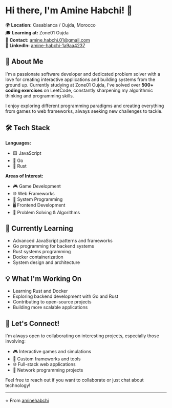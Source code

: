 # Hi there, I'm Amine Habchi! 👋

🌍 **Location:** Casablanca / Oujda, Morocco  
🎓 **Learning at:** Zone01 Oujda  
📧 **Contact:** [amine.habchi.01@gmail.com](mailto:amine.habchi.01@gmail.com)  
💼 **LinkedIn:** [amine-habchi-1a9aa4237](https://www.linkedin.com/in/amine-habchi-1a9aa4237/)

## 🚀 About Me

I'm a passionate software developer and dedicated problem solver with a love for creating interactive applications and building systems from the ground up. Currently studying at Zone01 Oujda, I've solved over **500+ coding exercises** on LeetCode, constantly sharpening my algorithmic thinking and programming skills.

I enjoy exploring different programming paradigms and creating everything from games to web frameworks, always seeking new challenges to tackle.

## 🛠️ Tech Stack

**Languages:**
- 🟨 JavaScript
- 🔵 Go
- 🦀 Rust

**Areas of Interest:**
- 🎮 Game Development
- 🌐 Web Frameworks
- 🔧 System Programming
- 🖥️ Frontend Development
- 🧩 Problem Solving & Algorithms

## 🌱 Currently Learning

- Advanced JavaScript patterns and frameworks
- Go programming for backend systems
- Rust systems programming
- Docker containerization
- System design and architecture

## 💡 What I'm Working On

- Learning Rust and Docker
- Exploring backend development with Go and Rust
- Contributing to open-source projects
- Building more scalable applications

## 🤝 Let's Connect!

I'm always open to collaborating on interesting projects, especially those involving:
- 🎮 Interactive games and simulations
- 🔧 Custom frameworks and tools
- 🌐 Full-stack web applications
- 📡 Network programming projects

Feel free to reach out if you want to collaborate or just chat about technology!

---

⭐ From [aminehabchi](https://github.com/aminehabchi)
